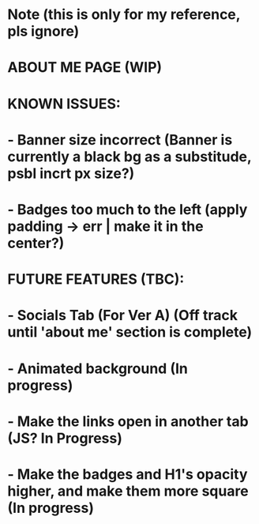 # Note (this is only for my reference, pls ignore)

# ABOUT ME PAGE (WIP)

# KNOWN ISSUES:

# - Banner size incorrect (Banner is currently a black bg as a substitude, psbl incrt px size?)
# - Badges too much to the left (apply padding -> err | make it in the center?)

# FUTURE FEATURES (TBC):

# - Socials Tab (For Ver A) (Off track until 'about me' section is complete)
# - Animated background (In progress)
# - Make the links open in another tab (JS? In Progress)
# - Make the badges and H1's opacity higher, and make them more square (In progress)